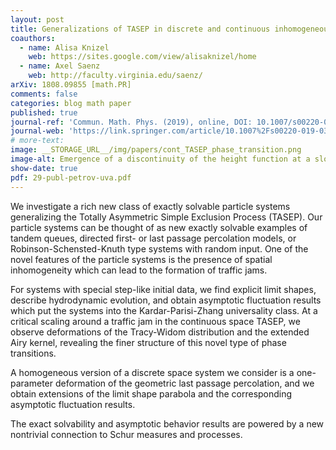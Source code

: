 ```yaml
---
layout: post
title: Generalizations of TASEP in discrete and continuous inhomogeneous space
coauthors: 
  - name: Alisa Knizel
    web: https://sites.google.com/view/alisaknizel/home
  - name: Axel Saenz
    web: http://faculty.virginia.edu/saenz/
arXiv: 1808.09855 [math.PR]
comments: false
categories: blog math paper
published: true
journal-ref: 'Commun. Math. Phys. (2019), online, DOI: 10.1007/s00220-019-03495-4'
journal-web: 'https://link.springer.com/article/10.1007%2Fs00220-019-03495-4'
# more-text:
image: __STORAGE_URL__/img/papers/cont_TASEP_phase_transition.png
image-alt: Emergence of a discontinuity of the height function at a slowdown
show-date: true
pdf: 29-publ-petrov-uva.pdf
---
```


We investigate a rich new class of exactly solvable particle systems generalizing the Totally Asymmetric Simple Exclusion Process (TASEP). Our particle systems can be thought of as new exactly solvable examples of tandem queues, directed first- or last passage percolation models, or Robinson-Schensted-Knuth type systems with random input. One of the novel features of the particle systems is the presence of spatial inhomogeneity which can lead to the formation of traffic jams.

<!--more-->

For systems with special step-like initial data, we find explicit limit shapes, describe hydrodynamic evolution, and obtain asymptotic fluctuation results which put the systems into the Kardar-Parisi-Zhang universality class. At a critical scaling around a traffic jam in the continuous space TASEP, we observe deformations of the Tracy-Widom distribution and the extended Airy kernel, revealing the finer structure of this novel type of phase transitions.

A homogeneous version of a discrete space system we consider is a one-parameter deformation of the geometric last passage percolation, and we obtain extensions of the limit shape parabola and the corresponding asymptotic fluctuation results.
	
The exact solvability and asymptotic behavior results are powered by a new nontrivial connection to Schur measures and processes. 

